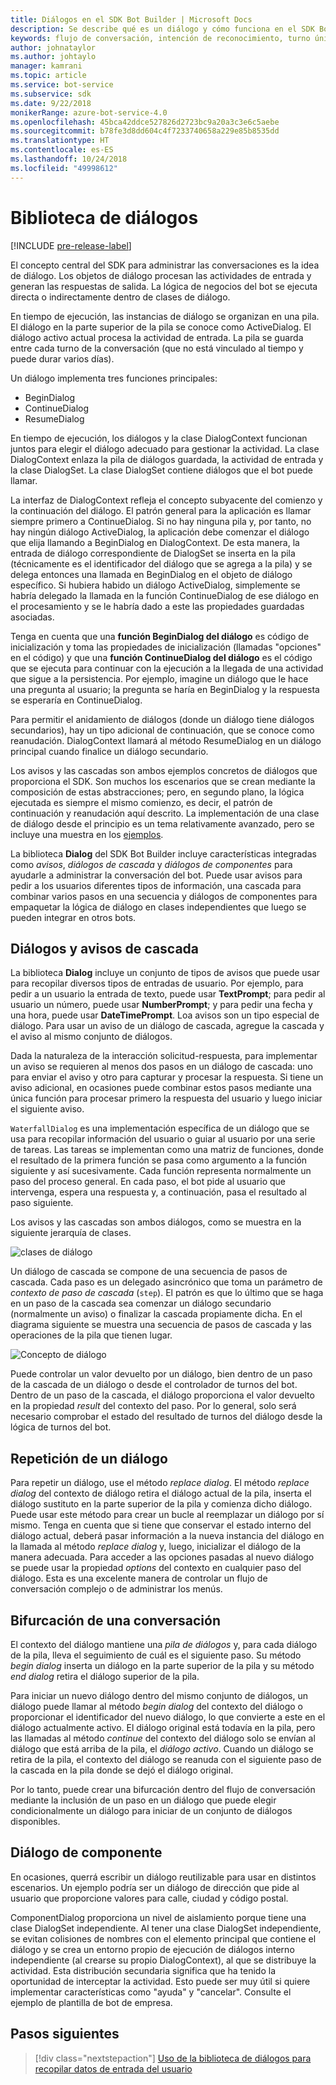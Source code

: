```yaml
---
title: Diálogos en el SDK Bot Builder | Microsoft Docs
description: Se describe qué es un diálogo y cómo funciona en el SDK Bot Builder.
keywords: flujo de conversación, intención de reconocimiento, turno único, varios turnos, conversación de bot, diálogos, avisos, cascadas, conjunto de diálogos
author: johnataylor
ms.author: johtaylo
manager: kamrani
ms.topic: article
ms.service: bot-service
ms.subservice: sdk
ms.date: 9/22/2018
monikerRange: azure-bot-service-4.0
ms.openlocfilehash: 45bca42ddce527826d2723bc9a20a3c3e6c5aebe
ms.sourcegitcommit: b78fe3d8dd604c4f7233740658a229e85b8535dd
ms.translationtype: HT
ms.contentlocale: es-ES
ms.lasthandoff: 10/24/2018
ms.locfileid: "49998612"
---
```

# <a name="dialogs-library"></a>Biblioteca de diálogos

[!INCLUDE [pre-release-label](../includes/pre-release-label.md)]

El concepto central del SDK para administrar las conversaciones es la idea de diálogo. Los objetos de diálogo procesan las actividades de entrada y generan las respuestas de salida. La lógica de negocios del bot se ejecuta directa o indirectamente dentro de clases de diálogo.

En tiempo de ejecución, las instancias de diálogo se organizan en una pila. El diálogo en la parte superior de la pila se conoce como ActiveDialog. El diálogo activo actual procesa la actividad de entrada. La pila se guarda entre cada turno de la conversación (que no está vinculado al tiempo y puede durar varios días). 

Un diálogo implementa tres funciones principales:
- BeginDialog
- ContinueDialog
- ResumeDialog

En tiempo de ejecución, los diálogos y la clase DialogContext funcionan juntos para elegir el diálogo adecuado para gestionar la actividad. La clase DialogContext enlaza la pila de diálogos guardada, la actividad de entrada y la clase DialogSet. La clase DialogSet contiene diálogos que el bot puede llamar.

La interfaz de DialogContext refleja el concepto subyacente del comienzo y la continuación del diálogo. El patrón general para la aplicación es llamar siempre primero a ContinueDialog. Si no hay ninguna pila y, por tanto, no hay ningún diálogo ActiveDialog, la aplicación debe comenzar el diálogo que elija llamando a BeginDialog en DialogContext. De esta manera, la entrada de diálogo correspondiente de DialogSet se inserta en la pila (técnicamente es el identificador del diálogo que se agrega a la pila) y se delega entonces una llamada en BeginDialog en el objeto de diálogo específico. Si hubiera habido un diálogo ActiveDialog, simplemente se habría delegado la llamada en la función ContinueDialog de ese diálogo en el procesamiento y se le habría dado a este las propiedades guardadas asociadas.

Tenga en cuenta que una **función BeginDialog del diálogo** es código de inicialización y toma las propiedades de inicialización (llamadas "opciones" en el código) y que una **función ContinueDialog del diálogo** es el código que se ejecuta para continuar con la ejecución a la llegada de una actividad que sigue a la persistencia. Por ejemplo, imagine un diálogo que le hace una pregunta al usuario; la pregunta se haría en BeginDialog y la respuesta se esperaría en ContinueDialog.

Para permitir el anidamiento de diálogos (donde un diálogo tiene diálogos secundarios), hay un tipo adicional de continuación, que se conoce como reanudación. DialogContext llamará al método ResumeDialog en un diálogo principal cuando finalice un diálogo secundario.

Los avisos y las cascadas son ambos ejemplos concretos de diálogos que proporciona el SDK. Son muchos los escenarios que se crean mediante la composición de estas abstracciones; pero, en segundo plano, la lógica ejecutada es siempre el mismo comienzo, es decir, el patrón de continuación y reanudación aquí descrito. La implementación de una clase de diálogo desde el principio es un tema relativamente avanzado, pero se incluye una muestra en los [ejemplos](https://github.com/Microsoft/BotBuilder-samples).

La biblioteca **Dialog** del SDK Bot Builder incluye características integradas como _avisos_, _diálogos de cascada_ y _diálogos de componentes_ para ayudarle a administrar la conversación del bot. Puede usar avisos para pedir a los usuarios diferentes tipos de información, una cascada para combinar varios pasos en una secuencia y diálogos de componentes para empaquetar la lógica de diálogo en clases independientes que luego se pueden integrar en otros bots.
## <a name="waterfall-dialogs-and-prompts"></a>Diálogos y avisos de cascada

La biblioteca **Dialog** incluye un conjunto de tipos de avisos que puede usar para recopilar diversos tipos de entradas de usuario. Por ejemplo, para pedir a un usuario la entrada de texto, puede usar **TextPrompt**; para pedir al usuario un número, puede usar **NumberPrompt**; y para pedir una fecha y una hora, puede usar **DateTimePrompt**. Loa avisos son un tipo especial de diálogo. Para usar un aviso de un diálogo de cascada, agregue la cascada y el aviso al mismo conjunto de diálogos. 

Dada la naturaleza de la interacción solicitud-respuesta, para implementar un aviso se requieren al menos dos pasos en un diálogo de cascada: uno para enviar el aviso y otro para capturar y procesar la respuesta.  Si tiene un aviso adicional, en ocasiones puede combinar estos pasos mediante una única función para procesar primero la respuesta del usuario y luego iniciar el siguiente aviso.

`WaterfallDialog` es una implementación específica de un diálogo que se usa para recopilar información del usuario o guiar al usuario por una serie de tareas. Las tareas se implementan como una matriz de funciones, donde el resultado de la primera función se pasa como argumento a la función siguiente y así sucesivamente. Cada función representa normalmente un paso del proceso general. En cada paso, el bot pide al usuario que intervenga, espera una respuesta y, a continuación, pasa el resultado al paso siguiente. 

Los avisos y las cascadas son ambos diálogos, como se muestra en la siguiente jerarquía de clases. 

![clases de diálogo](media/bot-builder-dialog-classes.png)

Un diálogo de cascada se compone de una secuencia de pasos de cascada. Cada paso es un delegado asincrónico que toma un parámetro de _contexto de paso de cascada_ (`step`). El patrón es que lo último que se haga en un paso de la cascada sea comenzar un diálogo secundario (normalmente un aviso) o finalizar la cascada propiamente dicha. En el diagrama siguiente se muestra una secuencia de pasos de cascada y las operaciones de la pila que tienen lugar.

![Concepto de diálogo](media/bot-builder-dialog-concept.png)

Puede controlar un valor devuelto por un diálogo, bien dentro de un paso de la cascada de un diálogo o desde el controlador de turnos del bot.
Dentro de un paso de la cascada, el diálogo proporciona el valor devuelto en la propiedad _result_ del contexto del paso.
Por lo general, solo será necesario comprobar el estado del resultado de turnos del diálogo desde la lógica de turnos del bot.

## <a name="repeating-a-dialog"></a>Repetición de un diálogo

Para repetir un diálogo, use el método *replace dialog*. El método *replace dialog* del contexto de diálogo retira el diálogo actual de la pila, inserta el diálogo sustituto en la parte superior de la pila y comienza dicho diálogo. Puede usar este método para crear un bucle al reemplazar un diálogo por sí mismo. Tenga en cuenta que si tiene que conservar el estado interno del diálogo actual, deberá pasar información a la nueva instancia del diálogo en la llamada al método _replace dialog_ y, luego, inicializar el diálogo de la manera adecuada. Para acceder a las opciones pasadas al nuevo diálogo se puede usar la propiedad _options_ del contexto en cualquier paso del diálogo. Esta es una excelente manera de controlar un flujo de conversación complejo o de administrar los menús.

## <a name="branch-a-conversation"></a>Bifurcación de una conversación

El contexto del diálogo mantiene una _pila de diálogos_ y, para cada diálogo de la pila, lleva el seguimiento de cuál es el siguiente paso. Su método _begin dialog_ inserta un diálogo en la parte superior de la pila y su método _end dialog_ retira el diálogo superior de la pila.

Para iniciar un nuevo diálogo dentro del mismo conjunto de diálogos, un diálogo puede llamar al método _begin dialog_ del contexto del diálogo o proporcionar el identificador del nuevo diálogo, lo que convierte a este en el diálogo actualmente activo. El diálogo original está todavía en la pila, pero las llamadas al método _continue_ del contexto del diálogo solo se envían al diálogo que está arriba de la pila, el _diálogo activo_. Cuando un diálogo se retira de la pila, el contexto del diálogo se reanuda con el siguiente paso de la cascada en la pila donde se dejó el diálogo original.

Por lo tanto, puede crear una bifurcación dentro del flujo de conversación mediante la inclusión de un paso en un diálogo que puede elegir condicionalmente un diálogo para iniciar de un conjunto de diálogos disponibles.

## <a name="component-dialog"></a>Diálogo de componente
En ocasiones, querrá escribir un diálogo reutilizable para usar en distintos escenarios. Un ejemplo podría ser un diálogo de dirección que pide al usuario que proporcione valores para calle, ciudad y código postal. 

ComponentDialog proporciona un nivel de aislamiento porque tiene una clase DialogSet independiente. Al tener una clase DialogSet independiente, se evitan colisiones de nombres con el elemento principal que contiene el diálogo y se crea un entorno propio de ejecución de diálogos interno independiente (al crearse su propio DialogContext), al que se distribuye la actividad. Esta distribución secundaria significa que ha tenido la oportunidad de interceptar la actividad. Esto puede ser muy útil si quiere implementar características como "ayuda" y "cancelar".  Consulte el ejemplo de plantilla de bot de empresa. 

## <a name="next-steps"></a>Pasos siguientes

> [!div class="nextstepaction"]
> [Uso de la biblioteca de diálogos para recopilar datos de entrada del usuario](bot-builder-prompts.md)
